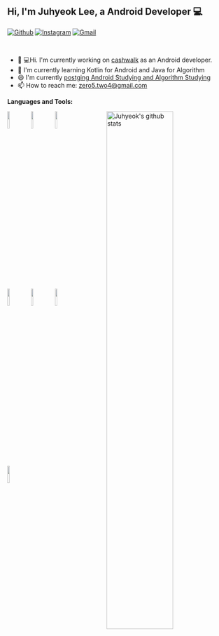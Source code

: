 ## Hi, I'm Juhyeok Lee, a Android Developer 💻

[![Github](https://img.shields.io/badge/-Github-000?style=flat&logo=Github&logoColor=white)](https://github.com/JuhyeokLee97)
[![Instagram](https://img.shields.io/badge/-Instagram-c13584?style=flat&labelColor=c13584&logo=instagram&logoColor=white)](https://www.instagram.com/_z00h_/)
[![Gmail](https://img.shields.io/badge/-Gmail-c14438?style=flat&logo=Gmail&logoColor=white)](mailto:zero5.two4@gmail.com)

&nbsp;



 - 👨‍ 💻Hi. I'm currently working on [cashwalk](https://www.cashwalk.co/) as an Android developer.
 - 🌱 I'm currently learning Kotlin for Android and Java for Algorithm
 - 😄 I'm currently [postging Android Studying and Algorithm Studying](https://devgeek.tistory.com/)
 - 📫 How to reach me: zero5.two4@gmail.com


**Languages and Tools:** 

<p>
  <a href="https://github.com/onimur/handle-path-oz">
    <img width="55%" align="right" alt="Juhyeok's github stats" src="https://github-readme-stats.vercel.app/api?username=JuhyeokLee97&show_icons=true&hide_border=true" />
  </a>
 
 <code><img width="10%" src="https://www.vectorlogo.zone/logos/java/java-ar21.svg"></code>
 <code><img width="10%" src="https://www.vectorlogo.zone/logos/kotlinlang/kotlinlang-ar21.svg"></code>
 <code><img width="10%" src="https://www.vectorlogo.zone/logos/android/android-ar21.svg"></code></br>
 
 <code><img width="10%" src="https://www.vectorlogo.zone/logos/mysql/mysql-ar21.svg"></code>
 <code><img width="10%" src="https://www.vectorlogo.zone/logos/slack/slack-ar21.svg"></code>
 <code><img width="10%" src="https://www.vectorlogo.zone/logos/github/github-ar21.svg"></code>
 
 <code><img width="10%" src="https://www.vectorlogo.zone/logos/gitkraken/gitkraken-ar21.svg"></code>

</p>



  
  <!--
**JuhyeokLee97/JuhyeokLee97** is a ✨ _special_ ✨ repository because its `README.md` (this file) appears on your GitHub profile.

Here are some ideas to get you started:

- 🔭 I’m currently working on ...
- 🌱 I’m currently learning ...
- 👯 I’m looking to collaborate on ...
- 🤔 I’m looking for help with ...
- 💬 Ask me about ...
- 📫 How to reach me: ...
- 😄 Pronouns: ...
- ⚡ Fun fact: ...
-->
